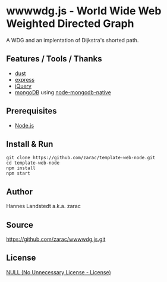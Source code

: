 # wwwwdg.js - World Wide Web Weighted Directed Graph
A WDG and an implentation of Dijkstra's shorted path.


## Features / Tools / Thanks
* [dust][dustjs-linkedin]
* [express][]
* [jQuery][]
* [mongoDB][] using [node-mongodb-native][]


## Prerequisites
* [Node.js][]


## Install & Run
    git clone https://github.com/zarac/template-web-node.git
    cd template-web-node
    npm install
    npm start


## Author
Hannes Landstedt a.k.a. zarac


## Source
https://github.com/zarac/wwwwdg.js.git


## License
[NULL (No Unnecessary License - License)][NULL]

[dustjs-linkedin]: https://github.com/linkedin/dustjs
[express]: http://expressjs.com
[git]: http://git-scm.com
[jQuery]: http://jquery.com
[mongoDB]: http://www.mongodb.org
[node-mongodb-native]: http://mongodb.github.com/node-mongodb-native
[Node.js]: http://nodejs.org
[npm]: https://npmjs.org
[NULL]: https://github.com/zarac/NULL.git
